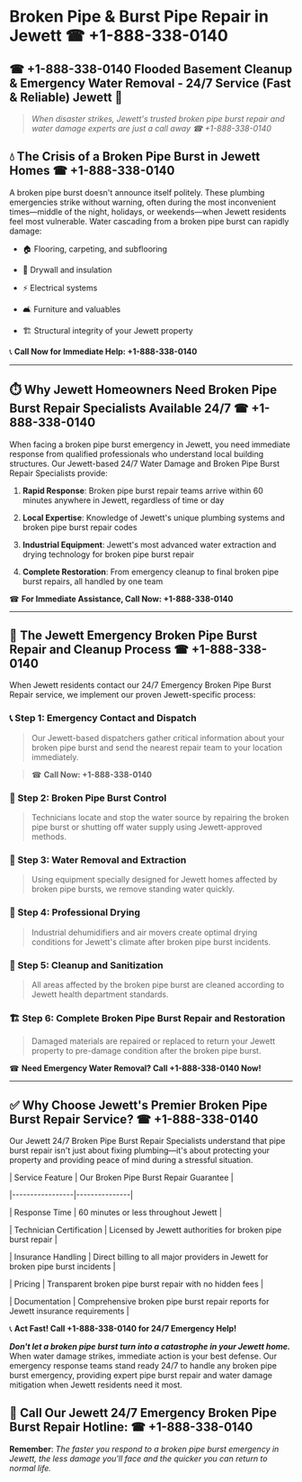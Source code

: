 # Broken Pipe & Burst Pipe Repair in Jewett ☎ +1-888-338-0140  
## ☎ +1-888-338-0140 Flooded Basement Cleanup & Emergency Water Removal - 24/7 Service (Fast & Reliable) Jewett 🚨  

> *When disaster strikes, Jewett's trusted broken pipe burst repair and water damage experts are just a call away ☎ +1-888-338-0140*  

## 💧 The Crisis of a Broken Pipe Burst in Jewett Homes ☎ +1-888-338-0140  

A broken pipe burst doesn't announce itself politely. These plumbing emergencies strike without warning, often during the most inconvenient times—middle of the night, holidays, or weekends—when Jewett residents feel most vulnerable. Water cascading from a broken pipe burst can rapidly damage:  

* 🏠 Flooring, carpeting, and subflooring  
* 🧱 Drywall and insulation  
* ⚡ Electrical systems  
* 🛋️ Furniture and valuables  
* 🏗️ Structural integrity of your Jewett property  

📞 **Call Now for Immediate Help: +1-888-338-0140**  

---  

## ⏱️ Why Jewett Homeowners Need Broken Pipe Burst Repair Specialists Available 24/7 ☎ +1-888-338-0140  

When facing a broken pipe burst emergency in Jewett, you need immediate response from qualified professionals who understand local building structures. Our Jewett-based 24/7 Water Damage and Broken Pipe Burst Repair Specialists provide:  

1. **Rapid Response**: Broken pipe burst repair teams arrive within 60 minutes anywhere in Jewett, regardless of time or day  
2. **Local Expertise**: Knowledge of Jewett's unique plumbing systems and broken pipe burst repair codes  
3. **Industrial Equipment**: Jewett's most advanced water extraction and drying technology for broken pipe burst repair  
4. **Complete Restoration**: From emergency cleanup to final broken pipe burst repairs, all handled by one team  

☎ **For Immediate Assistance, Call Now: +1-888-338-0140**  

---  

## 🔧 The Jewett Emergency Broken Pipe Burst Repair and Cleanup Process ☎ +1-888-338-0140  

When Jewett residents contact our 24/7 Emergency Broken Pipe Burst Repair service, we implement our proven Jewett-specific process:  

### 📞 Step 1: Emergency Contact and Dispatch  
> Our Jewett-based dispatchers gather critical information about your broken pipe burst and send the nearest repair team to your location immediately.  
> ☎ **Call Now: +1-888-338-0140**  

### 🚿 Step 2: Broken Pipe Burst Control  
> Technicians locate and stop the water source by repairing the broken pipe burst or shutting off water supply using Jewett-approved methods.  

### 🌊 Step 3: Water Removal and Extraction  
> Using equipment specially designed for Jewett homes affected by broken pipe bursts, we remove standing water quickly.  

### 💨 Step 4: Professional Drying  
> Industrial dehumidifiers and air movers create optimal drying conditions for Jewett's climate after broken pipe burst incidents.  

### 🧼 Step 5: Cleanup and Sanitization  
> All areas affected by the broken pipe burst are cleaned according to Jewett health department standards.  

### 🏗️ Step 6: Complete Broken Pipe Burst Repair and Restoration  
> Damaged materials are repaired or replaced to return your Jewett property to pre-damage condition after the broken pipe burst.  

☎ **Need Emergency Water Removal? Call +1-888-338-0140 Now!**  

---  

## ✅ Why Choose Jewett's Premier Broken Pipe Burst Repair Service? ☎ +1-888-338-0140  

Our Jewett 24/7 Broken Pipe Burst Repair Specialists understand that pipe burst repair isn't just about fixing plumbing—it's about protecting your property and providing peace of mind during a stressful situation.  

| Service Feature | Our Broken Pipe Burst Repair Guarantee |  
|-----------------|---------------|  
| Response Time | 60 minutes or less throughout Jewett |  
| Technician Certification | Licensed by Jewett authorities for broken pipe burst repair |  
| Insurance Handling | Direct billing to all major providers in Jewett for broken pipe burst incidents |  
| Pricing | Transparent broken pipe burst repair with no hidden fees |  
| Documentation | Comprehensive broken pipe burst repair reports for Jewett insurance requirements |  

📞 **Act Fast! Call +1-888-338-0140 for 24/7 Emergency Help!**  

***Don't let a broken pipe burst turn into a catastrophe in your Jewett home.*** When water damage strikes, immediate action is your best defense. Our emergency response teams stand ready 24/7 to handle any broken pipe burst emergency, providing expert pipe burst repair and water damage mitigation when Jewett residents need it most.  

## 📱 Call Our Jewett 24/7 Emergency Broken Pipe Burst Repair Hotline: ☎ +1-888-338-0140  

**Remember**: *The faster you respond to a broken pipe burst emergency in Jewett, the less damage you'll face and the quicker you can return to normal life.*